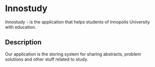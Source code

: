 # Innostudy

Innostudy - is the application that helps students of Innopolis University with education.

## Description

Our application is the storing system for sharing abstracts, problem solutions and other stuff related to study.


